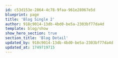 ```yaml
---
id: c53d153e-2864-4c78-9faa-961e28067e5d
blueprint: page
title: 'Blog Single 2'
author: 918c9014-13db-4bd0-be5a-2303bf77da4d
template: blog/show
show_hero_section: true
section_title: 'Blog Detail'
updated_by: 918c9014-13db-4bd0-be5a-2303bf77da4d
updated_at: 1749719715
---
```

